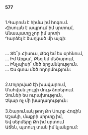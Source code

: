 **577**

\
1.Գարուն է հիմա իմ հոգում.\
Հիսուսն է ապրում իմ սրտում,\
Անապատը չոր իմ սրտի\
Դարձել է ծաղկած մի այգի:

\
 ... Տե՜ր Հիսուս, Քեզ եմ ես օրհնում,\
 ... Իմ Արքա՛, Քեզ եմ մեծարում,\
 ... Ինչպիսի՜ մեծ երջանկություն.\
 ... Ես գտա մեծ ողորմություն:

\
2.Մոլորված էի խավարում,\
Մահվան շուքի մութ ձորերում.\
Չունեի ես ուրախություն,\
Չկար ոչ մի խաղաղություն:\
\
3.Շարունակ թող Քո Սուրբ Հոգին\
Մշակի, մաքրի սիրտը իմ,\
Եվ սերմերը Քո իմ սրտում\
Աճեն, պտուղ տան իմ կյանքում:
